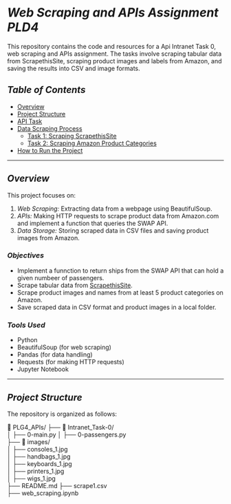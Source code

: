 # *Web Scraping and APIs Assignment PLD4*

This repository contains the code and resources for a Api Intranet Task 0, web scraping and APIs assignment. The tasks involve scraping tabular data from ScrapethisSite, scraping product images and labels from Amazon, and saving the results into CSV and image formats.

## *Table of Contents*
- [Overview](#overview)
- [Project Structure](#project-structure)
- [API Task](#api-task)
- [Data Scraping Process](#data-scraping-process)
  - [Task 1: Scraping ScrapethisSite](#task-1-scraping-scrapethissite)
  - [Task 2: Scraping Amazon Product Categories](#task-2-scraping-amazon-product-categories)
- [How to Run the Project](#how-to-run-the-project)

---

## *Overview*

This project focuses on:
1. *Web Scraping:* Extracting data from a webpage using BeautifulSoup.
2. *APIs:* Making HTTP requests to scrape product data from Amazon.com and implement a function that queries the SWAP API.
3. *Data Storage:* Storing scraped data in CSV files and saving product images from Amazon.

### *Objectives*
- Implement a funnction to return ships from the SWAP API that can hold a given numbeer of passengers.
- Scrape tabular data from [ScrapethisSite](https://www.scrapethissite.com/pages/forms/).
- Scrape product images and names from at least 5 product categories on Amazon.
- Save scraped data in CSV format and product images in a local folder.
  
### *Tools Used*
- Python
- BeautifulSoup (for web scraping)
- Pandas (for data handling)
- Requests (for making HTTP requests)
- Jupyter Notebook

---

## *Project Structure*

The repository is organized as follows:

📁 PLG4_APIs/
├── 📁 Intranet_Task-0/                
│   ├── 0-main.py 
│   ├── 0-passengers.py  
├── 📁 images/                 
│   ├── consoles_1.jpg    
│   ├── handbags_1.jpg     
│   ├── keyboards_1.jpg    
│   ├── printers_1.jpg  
│   ├── wigs_1.jpg  
├── README.md 
├── scrape1.csv  
├── web_scraping.ipynb

